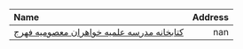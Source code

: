 | Name                                                                                                                         |   Address |
|:-----------------------------------------------------------------------------------------------------------------------------|----------:|
| [کتابخانه مدرسه علمیه خواهران معصومیه فهرج](https://lib.ir/fa/library/709/کتابخانه-مدرسه-علمیه-خواهران-معصومیه-فهرج/search/) |       nan |